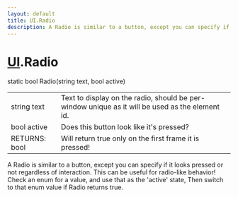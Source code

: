 ```yaml
---
layout: default
title: UI.Radio
description: A Radio is similar to a button, except you can specify if it looks pressed or not regardless of interaction. This can be useful for radio-like behavior! Check an enum for a value, and use that as the 'active' state, Then switch to that enum value if Radio returns true.
---
```

# [UI]({{site.url}}/Pages/Reference/UI.html).Radio

<div class='signature' markdown='1'>
static bool Radio(string text, bool active)
</div>

|  |  |
|--|--|
|string text|Text to display on the radio, should be             per-window unique as it will be used as the element id.|
|bool active|Does this button look like it's pressed?|
|RETURNS: bool|Will return true only on the first frame it is pressed!|

A Radio is similar to a button, except you can specify if
it looks pressed or not regardless of interaction. This can be
useful for radio-like behavior! Check an enum for a value, and use
that as the 'active' state, Then switch to that enum value if Radio
returns true.



